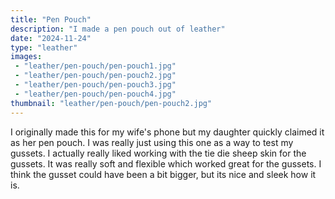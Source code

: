```yaml
---
title: "Pen Pouch"
description: "I made a pen pouch out of leather"
date: "2024-11-24"
type: "leather"
images:
 - "leather/pen-pouch/pen-pouch1.jpg"
 - "leather/pen-pouch/pen-pouch2.jpg"
 - "leather/pen-pouch/pen-pouch3.jpg"
 - "leather/pen-pouch/pen-pouch4.jpg"
thumbnail: "leather/pen-pouch/pen-pouch2.jpg"
---
```


I originally made this for my wife's phone but my daughter quickly claimed it
as her pen pouch. I was really just using this one as a way to test my gussets.
I actually really liked working with the tie die sheep skin for the gussets. It
was really soft and flexible which worked great for the gussets. I think the
gusset could have been a bit bigger, but its nice and sleek how it is.
